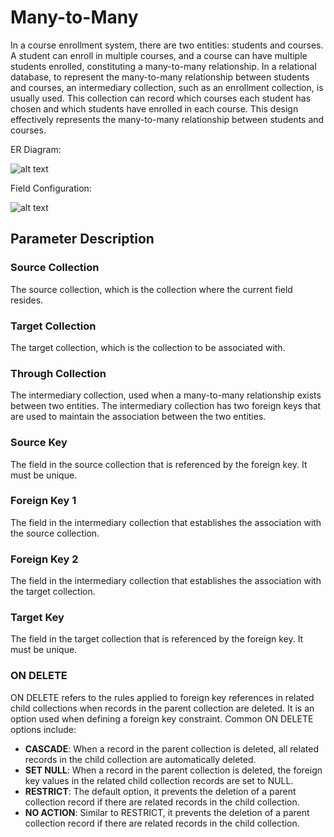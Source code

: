 # Many-to-Many

In a course enrollment system, there are two entities: students and courses. A student can enroll in multiple courses, and a course can have multiple students enrolled, constituting a many-to-many relationship. In a relational database, to represent the many-to-many relationship between students and courses, an intermediary collection, such as an enrollment collection, is usually used. This collection can record which courses each student has chosen and which students have enrolled in each course. This design effectively represents the many-to-many relationship between students and courses.

ER Diagram:

![alt text](https://static-docs.nocobase.com/0e9921228e1ee375dc639431bb89782c.png)

Field Configuration:

![alt text](https://static-docs.nocobase.com/8e2739ac5d44fb46f30e2da42ca87a82.png)

## Parameter Description

### Source Collection

The source collection, which is the collection where the current field resides.

### Target Collection

The target collection, which is the collection to be associated with.

### Through Collection

The intermediary collection, used when a many-to-many relationship exists between two entities. The intermediary collection has two foreign keys that are used to maintain the association between the two entities.

### Source Key

The field in the source collection that is referenced by the foreign key. It must be unique.

### Foreign Key 1

The field in the intermediary collection that establishes the association with the source collection.

### Foreign Key 2

The field in the intermediary collection that establishes the association with the target collection.

### Target Key

The field in the target collection that is referenced by the foreign key. It must be unique.

### ON DELETE

ON DELETE refers to the rules applied to foreign key references in related child collections when records in the parent collection are deleted. It is an option used when defining a foreign key constraint. Common ON DELETE options include:

- **CASCADE**: When a record in the parent collection is deleted, all related records in the child collection are automatically deleted.
- **SET NULL**: When a record in the parent collection is deleted, the foreign key values in the related child collection records are set to NULL.
- **RESTRICT**: The default option, it prevents the deletion of a parent collection record if there are related records in the child collection.
- **NO ACTION**: Similar to RESTRICT, it prevents the deletion of a parent collection record if there are related records in the child collection.
